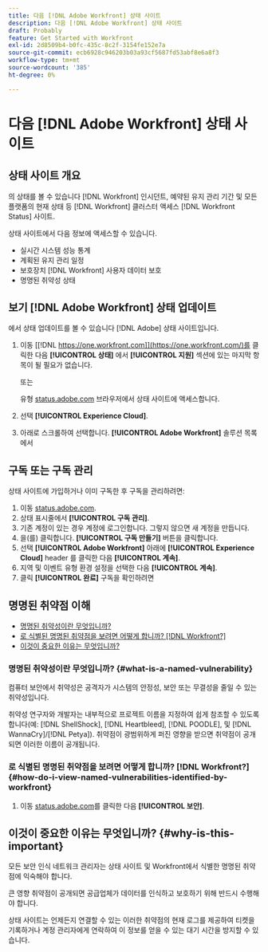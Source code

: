 ```yaml
---
title: 다음 [!DNL Adobe Workfront] 상태 사이트
description: 다음 [!DNL Adobe Workfront] 상태 사이트
draft: Probably
feature: Get Started with Workfront
exl-id: 2d8509b4-b0fc-435c-8c2f-3154fe152e7a
source-git-commit: ecb6928c946203b03a93cf5687fd53abf8e6a8f3
workflow-type: tm+mt
source-wordcount: '385'
ht-degree: 0%

---
```


# 다음 [!DNL Adobe Workfront] 상태 사이트

## 상태 사이트 개요

의 상태를 볼 수 있습니다 [!DNL Workfront] 인시던트, 예약된 유지 관리 기간 및 모든 플랫폼의 현재 상태 등 [!DNL Workfront] 클러스터 액세스 [!DNL Workfront Status] 사이트.

상태 사이트에서 다음 정보에 액세스할 수 있습니다.

* 실시간 시스템 성능 통계
* 계획된 유지 관리 일정
* 보호장치 [!DNL Workfront] 사용자 데이터 보호
* 명명된 취약성 상태

## 보기 [!DNL Adobe Workfront] 상태 업데이트

에서 상태 업데이트를 볼 수 있습니다 [!DNL Adobe] 상태 사이트입니다.

1. 이동 [[!DNL https://one.workfront.com]](https://one.workfront.com/)를 클릭한 다음 **[!UICONTROL 상태]** 에서 **[!UICONTROL 지원]** 섹션에 있는 마지막 항목이 될 필요가 없습니다.

   또는

   유형 [status.adobe.com](http://status.adobe.com/) 브라우저에서 상태 사이트에 액세스합니다.

1. 선택 **[!UICONTROL Experience Cloud]**.
1. 아래로 스크롤하여 선택합니다. **[!UICONTROL Adobe Workfront]** 솔루션 목록에서

## 구독 또는 구독 관리

상태 사이트에 가입하거나 이미 구독한 후 구독을 관리하려면:

1. 이동 [status.adobe.com](http://status.adobe.com/).
1. 상태 표시줄에서 **[!UICONTROL 구독 관리]**.
1. 기존 계정이 있는 경우 계정에 로그인합니다. 그렇지 않으면 새 계정을 만듭니다.
1. 을(를) 클릭합니다. **[!UICONTROL 구독 만들기]** 버튼을 클릭합니다.
1. 선택 **[!UICONTROL Adobe Workfront]** 아래에 **[!UICONTROL Experience Cloud]** header 를 클릭한 다음 **[!UICONTROL 계속]**.
1. 지역 및 이벤트 유형 환경 설정을 선택한 다음 **[!UICONTROL 계속]**.
1. 클릭 **[!UICONTROL 완료]** 구독을 확인하려면

## 명명된 취약점 이해

* [명명된 취약성이란 무엇입니까?](#what-is-a-named-vulnerability)
* [로 식별된 명명된 취약점을 보려면 어떻게 합니까? [!DNL Workfront?]](#how-do-i-view-named-vulnerabilities-identified-by-workfront)
* [이것이 중요한 이유는 무엇입니까?](#why-is-this-important)

### 명명된 취약성이란 무엇입니까? {#what-is-a-named-vulnerability}

컴퓨터 보안에서 취약성은 공격자가 시스템의 안정성, 보안 또는 무결성을 줄일 수 있는 취약성입니다.

취약성 연구자와 개발자는 내부적으로 프로젝트 이름을 지정하여 쉽게 참조할 수 있도록 합니다(예: [!DNL ShellShock], [!DNL Heartbleed], [!DNL POODLE], 및 [!DNL WannaCry]/[!DNL Petya]). 취약점이 광범위하게 퍼진 영향을 받으면 취약점이 공개되면 이러한 이름이 공개됩니다.

### 로 식별된 명명된 취약점을 보려면 어떻게 합니까? [!DNL Workfront?] {#how-do-i-view-named-vulnerabilities-identified-by-workfront}

1. 이동  [status.adobe.com](https://status.adobe.com/)를 클릭한 다음 **[!UICONTROL 보안]**.

## 이것이 중요한 이유는 무엇입니까? {#why-is-this-important}

모든 보안 인식 네트워크 관리자는 상태 사이트 및 Workfront에서 식별한 명명된 취약점에 익숙해야 합니다.

큰 영향 취약점이 공개되면 공급업체가 데이터를 인식하고 보호하기 위해 반드시 수행해야 합니다.

상태 사이트는 언제든지 연결할 수 있는 이러한 취약점의 현재 로그를 제공하여 티켓을 기록하거나 계정 관리자에게 연락하여 이 정보를 얻을 수 있는 대기 시간을 방지할 수 있습니다.
